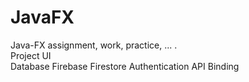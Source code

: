 # JavaFX

Java-FX assignment, work, practice, ... .     
Project
UI    
Database
Firebase
Firestore
Authentication
API     Binding  

   
